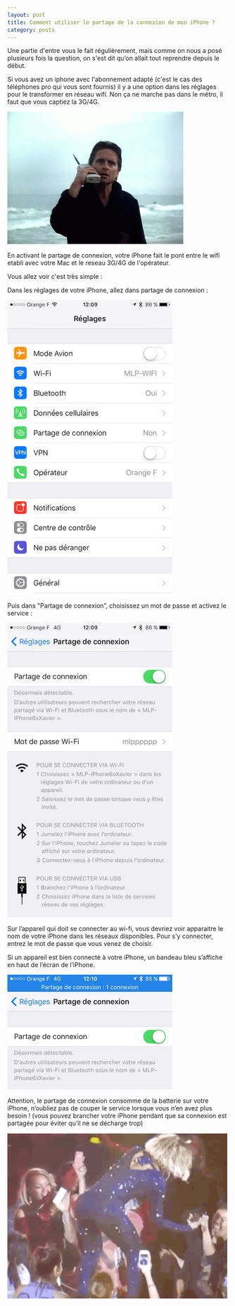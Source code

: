 ```yaml
---
layout: post
title: Comment utiliser le partage de la connexion de mon iPhone ?
category: posts
---
```



Une partie d'entre vous le fait régulièrement, mais comme on nous a posé plusieurs fois la question, on s'est dit qu’on allait tout reprendre depuis le début.

Si vous avez un iphone avec l'abonnement adapté (c'est le cas des téléphones pro qui vous sont fournis) il y a une option dans les réglages pour le transformer en réseau wifi. 
Non ça ne marche pas dans le métro, il faut que vous captiez la 3G/4G. 

![80scell](/images/80scell.gif)

En activant le partage de connexion, votre iPhone fait le pont entre le wifi etabli avec votre Mac et le reseau 3G/4G de l'opérateur. 

Vous allez voir c'est très simple :

Dans les réglages de votre iPhone, allez dans partage de connexion :

![settings-sc](/images/settings-sc.PNG)

Puis dans "Partage de connexion”, choisissez un mot de passe et activez le service :

![settings-sc2](/images/settings-sc2.PNG)


Sur l’appareil qui doit se connecter au wi-fi, vous devriez voir apparaitre le nom de votre iPhone dans les réseaux disponibles. Pour s’y connecter, entrez le mot de passe que vous venez de choisir.


Si un appareil est bien connecté à votre iPhone, un bandeau bleu s’affiche en haut de l’écran de l’iPhone.

![settings-sc3](/images/settings-sc3.PNG)


Attention, le partage de connexion consomme de la batterie sur votre iPhone, n’oubliez pas de couper le service lorsque vous n’en avez plus besoin !
(vous pouvez brancher votre iPhone pendant que sa connexion est partagée pour éviter qu’il ne se décharge trop)


![beyoncell](/images/beyoncell.gif)
 





